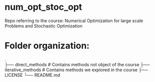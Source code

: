 # num_opt_stoc_opt
Repo referring to the course: Numerical Optimization for large scale Problems and Stochastic Optimization

# Folder organization:
.<br>
├── direct_methods        # Contains methods not object of the course
├── iterative_methods     # Contains methods we explored in the course
├── LICENSE
└── README.md
